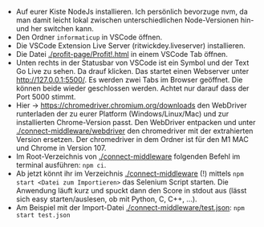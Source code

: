 - Auf eurer Kiste NodeJs installieren. Ich persönlich bevorzuge nvm, da man damit leicht lokal zwischen unterschiedlichen Node-Versionen hin- und her switchen kann.
- Den Ordner `informaticup` in VSCode öffnen.
- Die VSCode Extension Live Server (ritwickdey.liveserver) installieren.
- Die Datei [./profit-page/Profit!.html](./profit-page/Profit!.html) in einem VSCode Tab öffnen.
- Unten rechts in der Statusbar von VSCode ist ein Symbol und der Text Go Live zu sehen. Da drauf klicken. Das startet einen Webserver unter http://127.0.0.1:5500/. Es werden zwei Tabs im Browser geöffnet. Die können beide wieder geschlossen werden. Achtet nur darauf dass der Port 5000 stimmt.
- Hier -> https://chromedriver.chromium.org/downloads den WebDriver runterladen der zu eurer Platform (Windows/Linux/Mac) und zur installierten Chrome-Version passt. Den WebDriver entpacken und unter [./connect-middleware/webdriver](./connect-middleware/webdriver) den chromedriver mit der extrahierten Version ersetzen. Der chromedriver in dem Ordner ist für den M1 MAC und Chrome in Version 107.
- Im Root-Verzeichnis von [./connect-middleware](./connect-middleware) folgenden Befehl im terminal ausführen: `npm ci`.
- Ab jetzt könnt ihr im Verzeichnis [./connect-middleware](./connect-middleware) (!) mittels `npm start <Datei zum Importieren>` das Selenium Script starten. Die Anwendung läuft kurz und spuckt dann den Score in stdout aus (lässt sich easy starten/auslesen, ob mit Python, C, C++, ...).
- Am Beispiel mit der Import-Datei [./connect-middleware/test.json](./connect-middleware/test.json): `npm start test.json`
